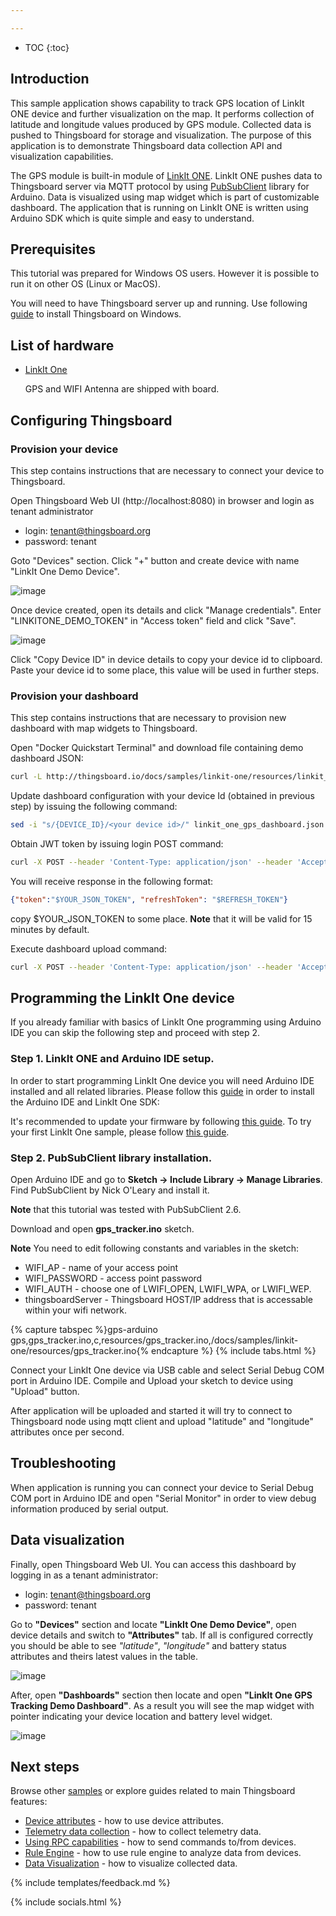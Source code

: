 ```yaml
---

---
```


* TOC
{:toc}

## Introduction

This sample application shows capability to track GPS location of LinkIt ONE device and further visualization on the map. 
It performs collection of latitude and longitude values produced by GPS module. 
Collected data is pushed to Thingsboard for storage and visualization. 
The purpose of this application is to demonstrate Thingsboard data collection API and visualization capabilities.

The GPS module is built-in module of [LinkIt ONE](http://wiki.seeed.cc/LinkIt_ONE/). 
LinkIt ONE pushes data to Thingsboard server via MQTT protocol by using [PubSubClient](https://github.com/knolleary/pubsubclient) library for Arduino. 
Data is visualized using map widget which is part of customizable dashboard. 
The application that is running on LinkIt ONE is written using Arduino SDK which is quite simple and easy to understand.

## Prerequisites

This tutorial was prepared for Windows OS users. However it is possible to run it on other OS (Linux or MacOS).
 
You will need to have Thingsboard server up and running. 
Use following [guide](/docs/user-guide/install/docker-windows/) to install Thingsboard on Windows. 

## List of hardware

 - [LinkIt One](https://www.seeedstudio.com/LinkIt-ONE-p-2017.html) 
   
   GPS and WIFI Antenna are shipped with board.
 
## Configuring Thingsboard

### Provision your device

This step contains instructions that are necessary to connect your device to Thingsboard.

Open Thingsboard Web UI (http://localhost:8080) in browser and login as tenant administrator

 - login: tenant@thingsboard.org
 - password: tenant
 
Goto "Devices" section. Click "+" button and create device with name "LinkIt One Demo Device". 

![image](/images/samples/linkit-one/gps/device.png)

Once device created, open its details and click "Manage credentials".
Enter "LINKITONE_DEMO_TOKEN" in "Access token" field and click "Save".

![image](/images/samples/linkit-one/gps/credentials.png)


Click "Copy Device ID" in device details to copy your device id to clipboard.
Paste your device id to some place, this value will be used in further steps.

### Provision your dashboard

This step contains instructions that are necessary to provision new dashboard with map widgets to Thingsboard.

Open "Docker Quickstart Terminal" and download file containing demo dashboard JSON:

```bash
curl -L http://thingsboard.io/docs/samples/linkit-one/resources/linkit_one_gps_dashboard.json > linkit_one_gps_dashboard.json
```

Update dashboard configuration with your device Id (obtained in previous step) by issuing the following command:

```bash
sed -i "s/{DEVICE_ID}/<your device id>/" linkit_one_gps_dashboard.json
```

Obtain JWT token by issuing login POST command:

```bash
curl -X POST --header 'Content-Type: application/json' --header 'Accept: application/json' -d '{"username":"tenant@thingsboard.org", "password":"tenant"}' 'http://localhost:8080/api/auth/login'
```

You will receive response in the following format:

```json
{"token":"$YOUR_JSON_TOKEN", "refreshToken": "$REFRESH_TOKEN"}
```

copy $YOUR_JSON_TOKEN to some place. **Note** that it will be valid for 15 minutes by default.

Execute dashboard upload command:

```bash
curl -X POST --header 'Content-Type: application/json' --header 'Accept: application/json' --header 'X-Authorization: Bearer $YOUR_JSON_TOKEN' -d "@linkit_one_gps_dashboard.json" 'http://localhost:8080/api/dashboard'
```

## Programming the LinkIt One device

If you already familiar with basics of LinkIt One programming using Arduino IDE you can skip the following step and proceed with step 2.

### Step 1. LinkIt ONE and Arduino IDE setup.
In order to start programming LinkIt One device you will need Arduino IDE installed and all related libraries. Please follow this [guide](http://labs.mediatek.com/site/global/developer_tools/mediatek_linkit/get-started/windows_os_stream/install/index.gsp) in order to install the Arduino IDE and LinkIt One SDK:

It's recommended to update your firmware by following [this guide](http://labs.mediatek.com/site/global/developer_tools/mediatek_linkit/get-started/windows_os_stream/update_firmware/index.gsp).
To try your first LinkIt One sample, please follow [this guide](http://labs.mediatek.com/site/global/developer_tools/mediatek_linkit/get-started/windows_os_stream/configure/index.gsp).

### Step 2. PubSubClient library installation.

Open Arduino IDE and go to **Sketch -> Include Library -> Manage Libraries**. Find PubSubClient by Nick O'Leary and install it. 

**Note** that this tutorial was tested with PubSubClient 2.6.

Download and open **gps_tracker.ino** sketch. 

**Note** You need to edit following constants and variables in the sketch:

 - WIFI_AP - name of your access point
 - WIFI_PASSWORD - access point password
 - WIFI_AUTH - choose one of LWIFI_OPEN, LWIFI_WPA, or LWIFI_WEP.
 - thingsboardServer - Thingsboard HOST/IP address that is accessable within your wifi network.

{% capture tabspec %}gps-arduino
gps,gps_tracker.ino,c,resources/gps_tracker.ino,/docs/samples/linkit-one/resources/gps_tracker.ino{% endcapture %}
{% include tabs.html %}

Connect your LinkIt One device via USB cable and select Serial Debug COM port in Arduino IDE. Compile and Upload your sketch to device using "Upload" button.

After application will be uploaded and started it will try to connect to Thingsboard node using mqtt client and upload "latitude" and "longitude" attributes once per second.

## Troubleshooting

When application is running you can connect your device to Serial Debug COM port in Arduino IDE and open "Serial Monitor" in order to view debug information produced by serial output.

## Data visualization

Finally, open Thingsboard Web UI. You can access this dashboard by logging in as a tenant administrator:

 - login: tenant@thingsboard.org
 - password: tenant
  
Go to **"Devices"** section and locate **"LinkIt One Demo Device"**, open device details and switch to **"Attributes"** tab. 
If all is configured correctly you should be able to see *"latitude"*, *"longitude"* and battery status attributes and theirs latest values in the table.

![image](/images/samples/linkit-one/gps/attributes.png)

After, open **"Dashboards"** section then locate and open **"LinkIt One GPS Tracking Demo Dashboard"**. 
As a result you will see the map widget with pointer indicating your device location and battery level widget.

![image](/images/samples/linkit-one/gps/dashboard.png)

## Next steps

Browse other [samples](/docs/samples) or explore guides related to main Thingsboard features:

 - [Device attributes](/docs/user-guide/attributes/) - how to use device attributes.
 - [Telemetry data collection](/docs/user-guide/telemetry/) - how to collect telemetry data.
 - [Using RPC capabilities](/docs/user-guide/rpc/) - how to send commands to/from devices.
 - [Rule Engine](/docs/user-guide/rule-engine/) - how to use rule engine to analyze data from devices.
 - [Data Visualization](/docs/user-guide/visualization/) - how to visualize collected data.

{% include templates/feedback.md %}
 
{% include socials.html %}
